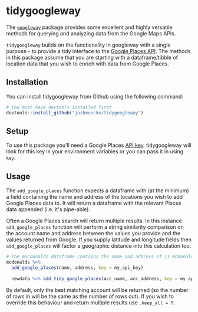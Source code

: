 
tidygoogleway
=============

The [`googleway`](https://cran.r-project.org/web/packages/googleway/vignettes/googleway-vignette.html#result-accessors) package provides some excellent and highly versatile methods for querying and analyzing data from the Google Maps APIs.

`tidygoogleway` builds on the functionality in googleway with a single purpose - to provide a tidy interface to the [Google Places API](https://developers.google.com/places/web-service/intro). The methods in this package assume that you are starting with a dataframe/tibble of location data that you wish to enrich with data from Google Places.

Installation
------------

You can install tidygoogleway from Github using the following command:

``` r
# You must have devtools installed first
devtools::install_github("joshmuncke/tidygoogleway")
```

Setup
-----

To use this package you'll need a Google Places [API key](https://developers.google.com/places/web-service/get-api-key). tidygoogleway will look for this key in your environment variables or you can pass it in using `key`.

Usage
-----

The `add_google_places` function expects a dataframe with (at the minimum) a field containing the name and address of the locations you wish to add Google Places data to. It will return a dataframe with the relevant Places data appended (i.e. it's pipe-able).

Often a Google Places search will return multiple results. In this instance `add_google_places` function will perform a string similarity comparison on the account name and address between the values you provide and the values returned from Google. If you supply latitude and longitude fields then `add_google_places` will factor a geographic distance into this calculation too.

``` r
# The macdonalds dataframe contains the name and address of 11 McDonalds locations in Los Angeles
mcdonalds %>% 
  add_google_places(name, address, key = my_api_key)
  
  newdata %>% add_tidy_google_places(acc_name, acc_address, key = my_api_key)
```

By default, only the best matching account will be returned (so the number of rows in will be the same as the number of rows out). If you wish to override this behaviour and return multiple results use `.keep_all = T`.
